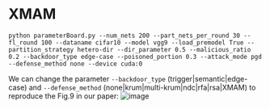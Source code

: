 # XMAM

```
python parameterBoard.py --num_nets 200 --part_nets_per_round 30 --fl_round 100 --dataname cifar10 --model vgg9 --load_premodel True --partition_strategy hetero-dir --dir_parameter 0.5 --malicious_ratio 0.2 --backdoor_type edge-case --poisoned_portion 0.3 --attack_mode pgd --defense_method none --device cuda:0
```

We can change the parameter `--backdoor_type` (trigger|semantic|edge-case) and `--defense_method` (none|krum|multi-krum|ndc|rfa|rsa|XMAM) to reproduce the Fig.9 in our paper:
![image](https://user-images.githubusercontent.com/88427588/156745935-06178c8e-ca51-4cd2-8ac0-72d40477ac35.png)
